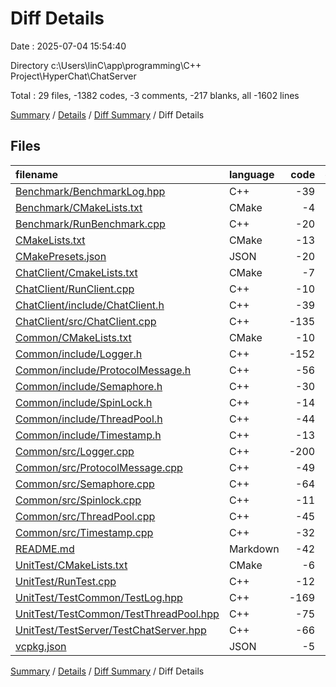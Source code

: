 # Diff Details

Date : 2025-07-04 15:54:40

Directory c:\\Users\\linC\\app\\programming\\C++ Project\\HyperChat\\ChatServer

Total : 29 files,  -1382 codes, -3 comments, -217 blanks, all -1602 lines

[Summary](results.md) / [Details](details.md) / [Diff Summary](diff.md) / Diff Details

## Files
| filename | language | code | comment | blank | total |
| :--- | :--- | ---: | ---: | ---: | ---: |
| [Benchmark/BenchmarkLog.hpp](/Benchmark/BenchmarkLog.hpp) | C++ | -39 | 0 | -4 | -43 |
| [Benchmark/CMakeLists.txt](/Benchmark/CMakeLists.txt) | CMake | -4 | 0 | -2 | -6 |
| [Benchmark/RunBenchmark.cpp](/Benchmark/RunBenchmark.cpp) | C++ | -20 | 0 | -1 | -21 |
| [CMakeLists.txt](/CMakeLists.txt) | CMake | -13 | 0 | -4 | -17 |
| [CMakePresets.json](/CMakePresets.json) | JSON | -20 | 0 | -1 | -21 |
| [ChatClient/CmakeLists.txt](/ChatClient/CmakeLists.txt) | CMake | -7 | 0 | -4 | -11 |
| [ChatClient/RunClient.cpp](/ChatClient/RunClient.cpp) | C++ | -10 | 0 | -1 | -11 |
| [ChatClient/include/ChatClient.h](/ChatClient/include/ChatClient.h) | C++ | -39 | 0 | -4 | -43 |
| [ChatClient/src/ChatClient.cpp](/ChatClient/src/ChatClient.cpp) | C++ | -135 | 0 | -7 | -142 |
| [Common/CMakeLists.txt](/Common/CMakeLists.txt) | CMake | -10 | 0 | -1 | -11 |
| [Common/include/Logger.h](/Common/include/Logger.h) | C++ | -152 | 0 | -23 | -175 |
| [Common/include/ProtocolMessage.h](/Common/include/ProtocolMessage.h) | C++ | -56 | -2 | -8 | -66 |
| [Common/include/Semaphore.h](/Common/include/Semaphore.h) | C++ | -30 | 0 | -13 | -43 |
| [Common/include/SpinLock.h](/Common/include/SpinLock.h) | C++ | -14 | 0 | -5 | -19 |
| [Common/include/ThreadPool.h](/Common/include/ThreadPool.h) | C++ | -44 | 0 | -10 | -54 |
| [Common/include/Timestamp.h](/Common/include/Timestamp.h) | C++ | -13 | 0 | -4 | -17 |
| [Common/src/Logger.cpp](/Common/src/Logger.cpp) | C++ | -200 | 0 | -28 | -228 |
| [Common/src/ProtocolMessage.cpp](/Common/src/ProtocolMessage.cpp) | C++ | -49 | 0 | -9 | -58 |
| [Common/src/Semaphore.cpp](/Common/src/Semaphore.cpp) | C++ | -64 | 0 | -10 | -74 |
| [Common/src/Spinlock.cpp](/Common/src/Spinlock.cpp) | C++ | -11 | -1 | -3 | -15 |
| [Common/src/ThreadPool.cpp](/Common/src/ThreadPool.cpp) | C++ | -45 | 0 | -6 | -51 |
| [Common/src/Timestamp.cpp](/Common/src/Timestamp.cpp) | C++ | -32 | 0 | -7 | -39 |
| [README.md](/README.md) | Markdown | -42 | 0 | -13 | -55 |
| [UnitTest/CMakeLists.txt](/UnitTest/CMakeLists.txt) | CMake | -6 | 0 | -4 | -10 |
| [UnitTest/RunTest.cpp](/UnitTest/RunTest.cpp) | C++ | -12 | 0 | -1 | -13 |
| [UnitTest/TestCommon/TestLog.hpp](/UnitTest/TestCommon/TestLog.hpp) | C++ | -169 | 0 | -20 | -189 |
| [UnitTest/TestCommon/TestThreadPool.hpp](/UnitTest/TestCommon/TestThreadPool.hpp) | C++ | -75 | 0 | -10 | -85 |
| [UnitTest/TestServer/TestChatServer.hpp](/UnitTest/TestServer/TestChatServer.hpp) | C++ | -66 | 0 | -13 | -79 |
| [vcpkg.json](/vcpkg.json) | JSON | -5 | 0 | -1 | -6 |

[Summary](results.md) / [Details](details.md) / [Diff Summary](diff.md) / Diff Details